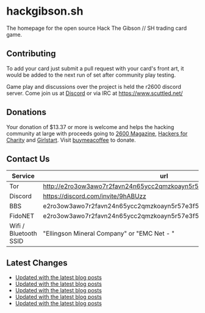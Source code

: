 # hackgibson.sh
The homepage for the open source Hack The Gibson // SH trading card game.


## Contributing

To add your card just submit a pull request with your card's front art, it would be added to the next run of set after community play testing.

Game play and discussions over the project is held the r2600 discord server. Come join us at [Discord](https://discord.com/invite/9hABUzz) or via IRC at https://www.scuttled.net/


## Donations

Your donation of $13.37 or more is welcome and helps the hacking community at large with proceeds going to [2600 Magazine](https://2600.com/), [Hackers for Charity](https://hackersforcharity.org) and [Girlstart](https://girlstart.org).  Visit [buymeacoffee](https://www.buymeacoffee.com/hackgibson.sh) to donate.


## Contact Us

Service | url
-|-
Tor | http://e2ro3ow3awo7r2favn24n65ycc2qmzkoayn5r57e3f56nvjwdcgg32ad.onion
Discord | https://discord.com/invite/9hABUzz
BBS | e2ro3ow3awo7r2favn24n65ycc2qmzkoayn5r57e3f56nvjwdcgg32ad.onion:23
FidoNET | e2ro3ow3awo7r2favn24n65ycc2qmzkoayn5r57e3f56nvjwdcgg32ad.onion:24554
Wifi / Bluetooth SSID | "Ellingson Mineral Company" or "EMC Net - <fidonet address>"

## Latest Changes
<!-- BLOG-POST-LIST:START -->
- [Updated with the latest blog posts](https://github.com/DFW2600/hackgibson.sh/commit/35a6ebde9ff7948c5892d55817d2f5cd56c9b2dc)
- [Updated with the latest blog posts](https://github.com/DFW2600/hackgibson.sh/commit/4ee3abbaf99d4eed89a5575a5add85a57bf086e7)
- [Updated with the latest blog posts](https://github.com/DFW2600/hackgibson.sh/commit/f806c0138493c81973ecfcef374dd942c8a3514f)
- [Updated with the latest blog posts](https://github.com/DFW2600/hackgibson.sh/commit/ffbebb2db6720c999280e394723a3346257a12d5)
- [Updated with the latest blog posts](https://github.com/DFW2600/hackgibson.sh/commit/2e1a4de90857e45a11d09efdd7197f9b59df6a89)
<!-- BLOG-POST-LIST:END -->
